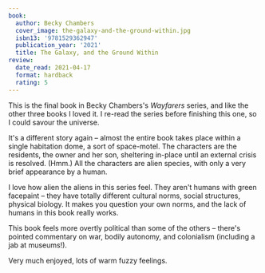 ```yaml
---
book:
  author: Becky Chambers
  cover_image: the-galaxy-and-the-ground-within.jpg
  isbn13: '9781529362947'
  publication_year: '2021'
  title: The Galaxy, and the Ground Within
review:
  date_read: 2021-04-17
  format: hardback
  rating: 5
---
```


This is the final book in Becky Chambers's *Wayfarers* series, and like the other three books I loved it.
I re-read the series before finishing this one, so I could savour the universe.

It's a different story again – almost the entire book takes place within a single habitation dome, a sort of space-motel.
The characters are the residents, the owner and her son, sheltering in-place until an external crisis is resolved.
(Hmm.)
All the characters are alien species, with only a very brief appearance by a human.

I love how alien the aliens in this series feel.
They aren't humans with green facepaint – they have totally different cultural norms, social structures, physical biology.
It makes you question your own norms, and the lack of humans in this book really works.

This book feels more overtly political than some of the others – there's pointed commentary on war, bodily autonomy, and colonialism (including a jab at museums!).

Very much enjoyed, lots of warm fuzzy feelings.
